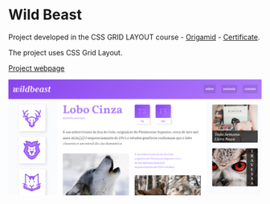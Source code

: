 # Wild Beast

Project developed in the CSS GRID LAYOUT course - [Origamid](https://www.origamid.com/curso/css-grid-layout) - [Certificate](https://drive.google.com/file/d/1WtOyzPDjVH6kHMVlmLnnSh9-M_RxcQFx/view).

The project uses CSS Grid Layout.

[Project webpage](https://github.com/kelwynOliveira/WildBeast)

![](./thumb.PNG)
